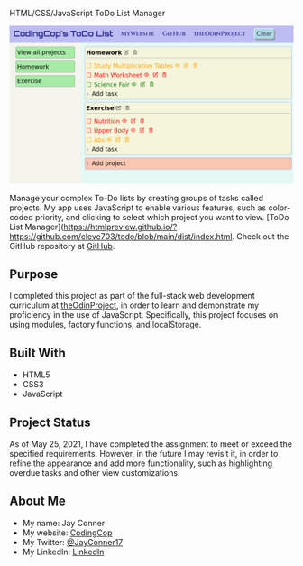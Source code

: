 HTML/CSS/JavaScript ToDo List Manager

![Image of ToDo List Manager](./ToDoScreenshot.png)

Manage your complex To-Do lists by creating groups of tasks called projects. My app uses JavaScript to enable various features, such as color-coded priority, and clicking to select which project you want to view. [ToDo List Manager](https://htmlpreview.github.io/?https://github.com/cleve703/todo/blob/main/dist/index.html. Check out the GitHub repository at [GitHub](https://github.com/cleve703/todo).

## Purpose

I completed this project as part of the full-stack web development curriculum at [theOdinProject](https://theodinproject.org), in order to learn and demonstrate my proficiency in the use of JavaScript. Specifically, this project focuses on using modules, factory functions, and localStorage.

## Built With

* HTML5
* CSS3
* JavaScript

## Project Status

As of May 25, 2021, I have completed the assignment to meet or exceed the specified requirements. However, in the future I may revisit it, in order to refine the appearance and add more functionality, such as highlighting overdue tasks and other view customizations.

## About Me

* My name: Jay Conner
* My website: [CodingCop](https://codingcop.com)
* My Twitter: [@JayConner17](https://twitter.com/JayConner17)
* My LinkedIn: [LinkedIn](https://www.linkedin.com/in/jay-c-8000196)